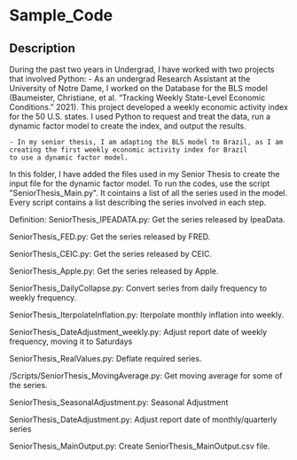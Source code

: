 # Sample_Code

## Description

During the past two years in Undergrad, I have worked with two projects that involved Python:
    - As an undergrad Research Assistant at the University of Notre Dame, I worked on the Database for the BLS model (Baumeister, 
    Christiane, et al. “Tracking Weekly State-Level Economic Conditions.” 2021). This project developed a 
    weekly economic activity index for the 50 U.S. states. I used Python to request and treat the data, run a dynamic factor model
    to create the index, and output the results. 

    - In my senior thesis, I am adapting the BLS model to Brazil, as I am creating the first weekly economic activity index for Brazil
    to use a dynamic factor model. 


In this folder, I have added the files used in my Senior Thesis to create the input file for the dynamic factor model. To run the codes, use
the script "SeniorThesis_Main.py". It cointains a list of all the series used in the model. Every script contains a list describing the series 
involved in each step. 


Definition: 
SeniorThesis_IPEADATA.py: Get the series released by IpeaData.

SeniorThesis_FED.py: Get the series released by FRED.

SeniorThesis_CEIC.py: Get the series released by CEIC.

SeniorThesis_Apple.py: Get the series released by Apple.

SeniorThesis_DailyCollapse.py: Convert series from daily frequency to weekly frequency.

SeniorThesis_IterpolateInflation.py: Iterpolate monthly inflation into weekly. 

SeniorThesis_DateAdjustment_weekly.py: Adjust report date of weekly frequency, moving it to Saturdays

SeniorThesis_RealValues.py: Deflate required series.

/Scripts/SeniorThesis_MovingAverage.py: Get moving average for some of the series.

SeniorThesis_SeasonalAdjustment.py: Seasonal Adjustment

SeniorThesis_DateAdjustment.py: Adjust report date of monthly/quarterly series

SeniorThesis_MainOutput.py: Create SeniorThesis_MainOutput.csv file. 
